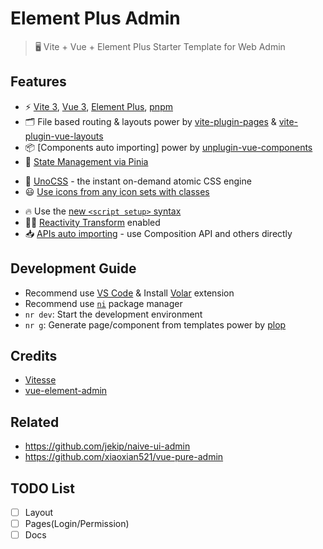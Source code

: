 # Element Plus Admin

> 🖥 Vite + Vue + Element Plus Starter Template for Web Admin

## Features

- ⚡️ [Vite 3](https://github.com/vitejs/vite), [Vue 3](https://github.com/vuejs/core), [Element Plus](https://element-plus.org/), [pnpm](https://pnpm.io/)
- 🗂 File based routing & layouts power by [vite-plugin-pages](https://github.com/hannoeru/vite-plugin-pages) & [vite-plugin-vue-layouts](https://github.com/JohnCampionJr/vite-plugin-vue-layouts)
- 📦 [Components auto importing] power by [unplugin-vue-components](https://github.com/antfu/unplugin-vue-components)
- 🍍 [State Management via Pinia](https://pinia.vuejs.org/)
<!-- - 📲 [PWA](https://github.com/antfu/vite-plugin-pwa) -->
- 🎨 [UnoCSS](https://github.com/antfu/unocss) - the instant on-demand atomic CSS engine
- 😃 [Use icons from any icon sets with classes](https://github.com/antfu/unocss/tree/main/packages/preset-icons)
<!-- - 🔎 [Component Preview](https://github.com/antfu/vite-plugin-vue-component-preview)
- 🗒 [Markdown Support](https://github.com/antfu/vite-plugin-vue-markdown) -->
- 🔥 Use the [new `<script setup>` syntax](https://github.com/vuejs/rfcs/pull/227)
- 🤙🏻 [Reactivity Transform](https://vuejs.org/guide/extras/reactivity-transform.html) enabled
- 📥 [APIs auto importing](https://github.com/antfu/unplugin-auto-import) - use Composition API and others directly

## Development Guide

- Recommend use [VS Code](https://code.visualstudio.com/) & Install [Volar](https://marketplace.visualstudio.com/items?itemName=Vue.volar) extension
- Recommend use [`ni`](https://github.com/antfu/ni) package manager
- `nr dev`: Start the development environment
- `nr g`: Generate page/component from templates power by [plop](https://github.com/plopjs/plop)

## Credits

- [Vitesse](https://github.com/antfu/vitesse)
- [vue-element-admin](https://github.com/PanJiaChen/vue-element-admin/)

## Related

- https://github.com/jekip/naive-ui-admin
- https://github.com/xiaoxian521/vue-pure-admin

## TODO List

- [ ] Layout
- [ ] Pages(Login/Permission)
- [ ] Docs
